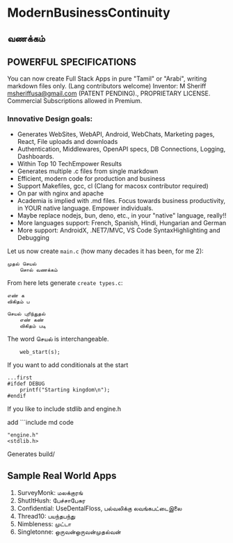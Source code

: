 # ModernBusinessContinuity

வணக்கம்
---

## POWERFUL SPECIFICATIONS

You can now create Full Stack Apps in pure "Tamil" or "Arabi", writing markdown files only. (Lang contributors welcome)
Inventor: M Sheriff <msheriffusa@gmail.com> (PATENT PENDING)., PROPRIETARY LICENSE. Commercial Subscriptions allowed in Premium.

### Innovative Design goals:
+ Generates WebSites, WebAPI, Android, WebChats, Marketing pages, React, File uploads and downloads
+ Authentication, Middlewares, OpenAPI specs, DB Connections, Logging, Dashboards.
+ Within Top 10 TechEmpower Results
+ Generates multiple .c files from single markdown
+ Efficient, modern code for production and business
+ Support Makefiles, gcc, cl (Clang for macosx contributor required)
+ On par with nginx and apache
+ Academia is implied with .md files. Focus towards business productivity, in YOUR native language. Empower individuals.
+ Maybe replace nodejs, bun, deno, etc., in your "native" language, really!!
+ More languages support: French, Spanish, Hindi, Hungarian and German
+ More support: AndroidX, .NET7/MVC, VS Code SyntaxHighlighting and Debugging

Let us now create `main.c` (how many decades it has been, for me 2):

```
முதல் செயல்
	சொல் வணக்கம்
```

From here lets generate `create types.c`:
```
எண் க
விகிதம் ப
```

```
செயல் புரிந்துதல்
	எண் கண்
	விகிதம் படி
```

The word செயல் is interchangeable.

```
	web_start(s);
```

If you want to add conditionals at the start
```
...first
#ifdef DEBUG
	printf("Starting kingdom\n");
#endif
```

If you like to include stdlib and engine.h

add ```include md code
```include
"engine.h"
<stdlib.h>
```

Generates build/


## Sample Real World Apps

1. SurveyMonk: மலக்குரங்
2. ShutItHush: பேச்சாபேசுர
3. Confidential: UseDentalFloss, பல்வலிக்கு லவங்கபட்டைஇலை
4. Thread10: பயந்தபந்து
5. Nimbleness: முட்டா
6. Singletonne: ஒருவன்ஒருவன்முதல்வன்
